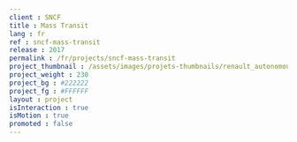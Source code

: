 ```yaml
---
client : SNCF
title : Mass Transit
lang : fr
ref : sncf-mass-transit
release : 2017
permalink : /fr/projects/sncf-mass-transit
project_thumbnail : /assets/images/projets-thumbnails/renault_autonomous_thumb.png
project_weight : 230
project_bg : #222222
project_fg : #FFFFFF
layout : project
isInteraction : true
isMotion : true
promoted : false
---
```


